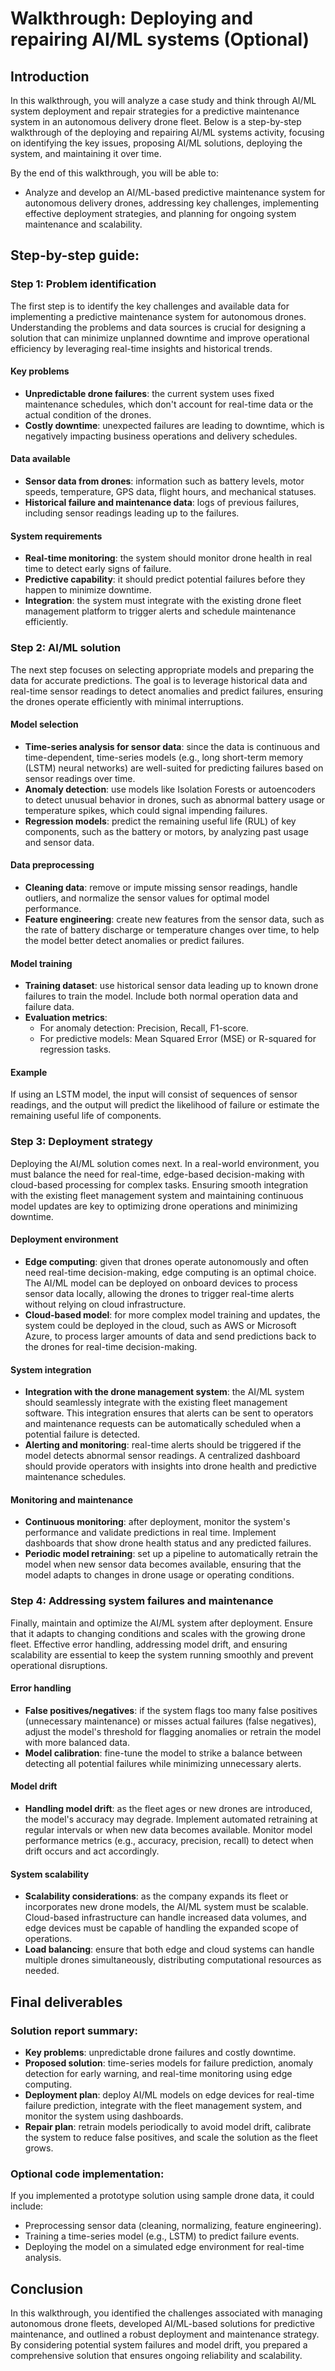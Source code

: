 # Walkthrough: Deploying and repairing AI/ML systems (Optional)

## Introduction

In this walkthrough, you will analyze a case study and think through AI/ML system deployment and repair strategies for a predictive maintenance system in an autonomous delivery drone fleet. Below is a step-by-step walkthrough of the deploying and repairing AI/ML systems activity, focusing on identifying the key issues, proposing AI/ML solutions, deploying the system, and maintaining it over time.

By the end of this walkthrough, you will be able to:

- Analyze and develop an AI/ML-based predictive maintenance system for autonomous delivery drones, addressing key challenges, implementing effective deployment strategies, and planning for ongoing system maintenance and scalability.

## Step-by-step guide:

### Step 1: Problem identification

The first step is to identify the key challenges and available data for implementing a predictive maintenance system for autonomous drones. Understanding the problems and data sources is crucial for designing a solution that can minimize unplanned downtime and improve operational efficiency by leveraging real-time insights and historical trends.

#### Key problems

- **Unpredictable drone failures**: the current system uses fixed maintenance schedules, which don't account for real-time data or the actual condition of the drones.
- **Costly downtime**: unexpected failures are leading to downtime, which is negatively impacting business operations and delivery schedules.

#### Data available

- **Sensor data from drones**: information such as battery levels, motor speeds, temperature, GPS data, flight hours, and mechanical statuses.
- **Historical failure and maintenance data**: logs of previous failures, including sensor readings leading up to the failures.

#### System requirements

- **Real-time monitoring**: the system should monitor drone health in real time to detect early signs of failure.
- **Predictive capability**: it should predict potential failures before they happen to minimize downtime.
- **Integration**: the system must integrate with the existing drone fleet management platform to trigger alerts and schedule maintenance efficiently.

### Step 2: AI/ML solution

The next step focuses on selecting appropriate models and preparing the data for accurate predictions. The goal is to leverage historical data and real-time sensor readings to detect anomalies and predict failures, ensuring the drones operate efficiently with minimal interruptions.

#### Model selection

- **Time-series analysis for sensor data**: since the data is continuous and time-dependent, time-series models (e.g., long short-term memory (LSTM) neural networks) are well-suited for predicting failures based on sensor readings over time.
- **Anomaly detection**: use models like Isolation Forests or autoencoders to detect unusual behavior in drones, such as abnormal battery usage or temperature spikes, which could signal impending failures.
- **Regression models**: predict the remaining useful life (RUL) of key components, such as the battery or motors, by analyzing past usage and sensor data.

#### Data preprocessing

- **Cleaning data**: remove or impute missing sensor readings, handle outliers, and normalize the sensor values for optimal model performance.
- **Feature engineering**: create new features from the sensor data, such as the rate of battery discharge or temperature changes over time, to help the model better detect anomalies or predict failures.

#### Model training

- **Training dataset**: use historical sensor data leading up to known drone failures to train the model. Include both normal operation data and failure data.
- **Evaluation metrics**:
    - For anomaly detection: Precision, Recall, F1-score.
    - For predictive models: Mean Squared Error (MSE) or R-squared for regression tasks.

#### Example

If using an LSTM model, the input will consist of sequences of sensor readings, and the output will predict the likelihood of failure or estimate the remaining useful life of components.

### Step 3: Deployment strategy

Deploying the AI/ML solution comes next. In a real-world environment, you must balance the need for real-time, edge-based decision-making with cloud-based processing for complex tasks. Ensuring smooth integration with the existing fleet management system and maintaining continuous model updates are key to optimizing drone operations and minimizing downtime.

#### Deployment environment

- **Edge computing**: given that drones operate autonomously and often need real-time decision-making, edge computing is an optimal choice. The AI/ML model can be deployed on onboard devices to process sensor data locally, allowing the drones to trigger real-time alerts without relying on cloud infrastructure.
- **Cloud-based model**: for more complex model training and updates, the system could be deployed in the cloud, such as AWS or Microsoft Azure, to process larger amounts of data and send predictions back to the drones for real-time decision-making.

#### System integration

- **Integration with the drone management system**: the AI/ML system should seamlessly integrate with the existing fleet management software. This integration ensures that alerts can be sent to operators and maintenance requests can be automatically scheduled when a potential failure is detected.
- **Alerting and monitoring**: real-time alerts should be triggered if the model detects abnormal sensor readings. A centralized dashboard should provide operators with insights into drone health and predictive maintenance schedules.

#### Monitoring and maintenance

- **Continuous monitoring**: after deployment, monitor the system's performance and validate predictions in real time. Implement dashboards that show drone health status and any predicted failures.
- **Periodic model retraining**: set up a pipeline to automatically retrain the model when new sensor data becomes available, ensuring that the model adapts to changes in drone usage or operating conditions.

### Step 4: Addressing system failures and maintenance

Finally, maintain and optimize the AI/ML system after deployment. Ensure that it adapts to changing conditions and scales with the growing drone fleet. Effective error handling, addressing model drift, and ensuring scalability are essential to keep the system running smoothly and prevent operational disruptions.

#### Error handling

- **False positives/negatives**: if the system flags too many false positives (unnecessary maintenance) or misses actual failures (false negatives), adjust the model's threshold for flagging anomalies or retrain the model with more balanced data.
- **Model calibration**: fine-tune the model to strike a balance between detecting all potential failures while minimizing unnecessary alerts.

#### Model drift

- **Handling model drift**: as the fleet ages or new drones are introduced, the model's accuracy may degrade. Implement automated retraining at regular intervals or when new data becomes available. Monitor model performance metrics (e.g., accuracy, precision, recall) to detect when drift occurs and act accordingly.

#### System scalability

- **Scalability considerations**: as the company expands its fleet or incorporates new drone models, the AI/ML system must be scalable. Cloud-based infrastructure can handle increased data volumes, and edge devices must be capable of handling the expanded scope of operations.
- **Load balancing**: ensure that both edge and cloud systems can handle multiple drones simultaneously, distributing computational resources as needed.

## Final deliverables

### Solution report summary:

- **Key problems**: unpredictable drone failures and costly downtime.
- **Proposed solution**: time-series models for failure prediction, anomaly detection for early warning, and real-time monitoring using edge computing.
- **Deployment plan**: deploy AI/ML models on edge devices for real-time failure prediction, integrate with the fleet management system, and monitor the system using dashboards.
- **Repair plan**: retrain models periodically to avoid model drift, calibrate the system to reduce false positives, and scale the solution as the fleet grows.

### Optional code implementation:
If you implemented a prototype solution using sample drone data, it could include:

- Preprocessing sensor data (cleaning, normalizing, feature engineering).
- Training a time-series model (e.g., LSTM) to predict failure events.
- Deploying the model on a simulated edge environment for real-time analysis.

## Conclusion

In this walkthrough, you identified the challenges associated with managing autonomous drone fleets, developed AI/ML-based solutions for predictive maintenance, and outlined a robust deployment and maintenance strategy. By considering potential system failures and model drift, you prepared a comprehensive solution that ensures ongoing reliability and scalability.
